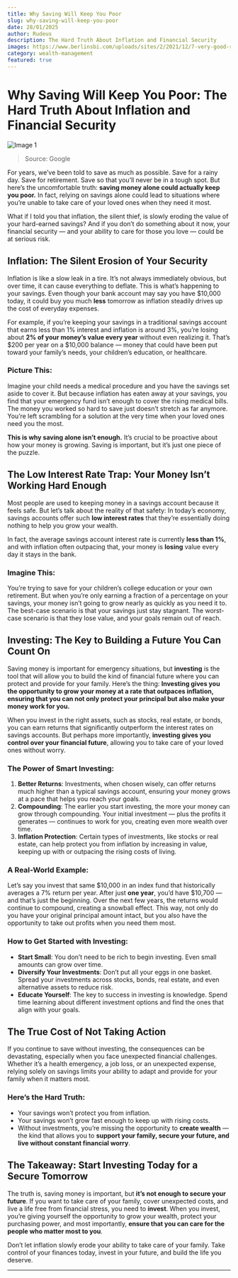 ```yaml
---
title: Why Saving Will Keep You Poor
slug: why-saving-will-keep-you-poor
date: 28/01/2025
author: Rudeus
description: The Hard Truth About Inflation and Financial Security
images: https://www.berlinsbi.com/uploads/sites/2/2021/12/7-very-good-reasons-to-do-master-s-in-finance.jpg
category: wealth-management
featured: true
---
```

# Why Saving Will Keep You Poor: The Hard Truth About Inflation and Financial Security

![Image 1](https://www.berlinsbi.com/uploads/sites/2/2021/12/7-very-good-reasons-to-do-master-s-in-finance.jpg)
>Source: Google

For years, we’ve been told to save as much as possible. Save for a rainy day. Save for retirement. Save so that you’ll never be in a tough spot. But here’s the uncomfortable truth: **saving money alone could actually keep you poor.** In fact, relying on savings alone could lead to situations where you’re unable to take care of your loved ones when they need it most.

What if I told you that inflation, the silent thief, is slowly eroding the value of your hard-earned savings? And if you don’t do something about it now, your financial security — and your ability to care for those you love — could be at serious risk.

## Inflation: The Silent Erosion of Your Security

Inflation is like a slow leak in a tire. It’s not always immediately obvious, but over time, it can cause everything to deflate. This is what’s happening to your savings. Even though your bank account may say you have $10,000 today, it could buy you much **less** tomorrow as inflation steadily drives up the cost of everyday expenses.

For example, if you’re keeping your savings in a traditional savings account that earns less than 1% interest and inflation is around 3%, you’re losing about **2% of your money’s value every year** without even realizing it. That’s $200 per year on a $10,000 balance — money that could have been put toward your family’s needs, your children’s education, or healthcare.

### Picture This:

Imagine your child needs a medical procedure and you have the savings set aside to cover it. But because inflation has eaten away at your savings, you find that your emergency fund isn’t enough to cover the rising medical bills. The money you worked so hard to save just doesn’t stretch as far anymore. You’re left scrambling for a solution at the very time when your loved ones need you the most.

**This is why saving alone isn’t enough.** It’s crucial to be proactive about how your money is growing. Saving is important, but it’s just one piece of the puzzle.

## The Low Interest Rate Trap: Your Money Isn’t Working Hard Enough

Most people are used to keeping money in a savings account because it feels safe. But let’s talk about the reality of that safety: In today’s economy, savings accounts offer such **low interest rates** that they’re essentially doing nothing to help you grow your wealth. 

In fact, the average savings account interest rate is currently **less than 1%**, and with inflation often outpacing that, your money is **losing** value every day it stays in the bank.

### Imagine This:

You’re trying to save for your children’s college education or your own retirement. But when you’re only earning a fraction of a percentage on your savings, your money isn’t going to grow nearly as quickly as you need it to. The best-case scenario is that your savings just stay stagnant. The worst-case scenario is that they lose value, and your goals remain out of reach.

## Investing: The Key to Building a Future You Can Count On

Saving money is important for emergency situations, but **investing** is the tool that will allow you to build the kind of financial future where you can protect and provide for your family. Here’s the thing: **Investing gives you the opportunity to grow your money at a rate that outpaces inflation, ensuring that you can not only protect your principal but also make your money work for you.**

When you invest in the right assets, such as stocks, real estate, or bonds, you can earn returns that significantly outperform the interest rates on savings accounts. But perhaps more importantly, **investing gives you control over your financial future**, allowing you to take care of your loved ones without worry.

### The Power of Smart Investing:

1. **Better Returns**: Investments, when chosen wisely, can offer returns much higher than a typical savings account, ensuring your money grows at a pace that helps you reach your goals.
2. **Compounding**: The earlier you start investing, the more your money can grow through compounding. Your initial investment — plus the profits it generates — continues to work for you, creating even more wealth over time.
3. **Inflation Protection**: Certain types of investments, like stocks or real estate, can help protect you from inflation by increasing in value, keeping up with or outpacing the rising costs of living.

### A Real-World Example:

Let’s say you invest that same $10,000 in an index fund that historically averages a 7% return per year. After just **one year**, you’d have $10,700 — and that’s just the beginning. Over the next few years, the returns would continue to compound, creating a snowball effect. This way, not only do you have your original principal amount intact, but you also have the opportunity to take out profits when you need them most.

### How to Get Started with Investing:

- **Start Small**: You don’t need to be rich to begin investing. Even small amounts can grow over time.
- **Diversify Your Investments**: Don’t put all your eggs in one basket. Spread your investments across stocks, bonds, real estate, and even alternative assets to reduce risk.
- **Educate Yourself**: The key to success in investing is knowledge. Spend time learning about different investment options and find the ones that align with your goals.

## The True Cost of Not Taking Action

If you continue to save without investing, the consequences can be devastating, especially when you face unexpected financial challenges. Whether it’s a health emergency, a job loss, or an unexpected expense, relying solely on savings limits your ability to adapt and provide for your family when it matters most.

### Here’s the Hard Truth:

- Your savings won’t protect you from inflation.
- Your savings won’t grow fast enough to keep up with rising costs.
- Without investments, you’re missing the opportunity to **create wealth** — the kind that allows you to **support your family, secure your future, and live without constant financial worry**.

## The Takeaway: Start Investing Today for a Secure Tomorrow

The truth is, saving money is important, but **it’s not enough to secure your future**. If you want to take care of your family, cover unexpected costs, and live a life free from financial stress, you need to **invest**. When you invest, you’re giving yourself the opportunity to grow your wealth, protect your purchasing power, and most importantly, **ensure that you can care for the people who matter most to you**.

Don’t let inflation slowly erode your ability to take care of your family. Take control of your finances today, invest in your future, and build the life you deserve.

---
